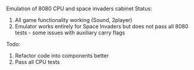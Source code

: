 Emulation of 8080 CPU and space invaders cabinet
Status:
1. All game functionality working (Sound, 2player)
2. Emulator works entirely for Space Invaders but does not pass all 8080 tests - some issues with auxiliary carry flags

Todo:
1. Refactor code into components better
2. Pass all CPU tests